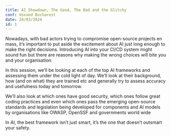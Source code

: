 ```yaml
---
title: AI Showdown, The Good, The Bad and the Glitchy
conf: Voxxed Bucharest
date: 28/03/2024
id: 1
---
```

Nowadays, with bad actors trying to compromise open-source projects en mass, it’s important to put aside the excitement about AI just long enough to make the right decisions. Introducing AI into your CI/CD system might sound fun but there are reasons why making the wrong choices will bite you and your organisation.

In this session, we’ll be looking at each of the top AI frameworks and assessing them under the cold light of day. We’ll look at their background, how (and on what) they are trained etc and generally try to assess accuracy and usefulness today and tomorrow.

 We’ll also look at which ones have good security, which ones follow great coding practices and even which ones pass the emerging open-source standards and legislation being developed for components and AI models by organisations like OWASP, OpenSSF and governments world wide

In AI, the best framework isn’t just smart, it’s the one that doesn’t outsmart your safety.
